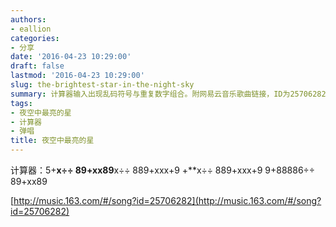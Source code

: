 ```yaml
---
authors:
- eallion
categories:
- 分享
date: '2016-04-23 10:29:00'
draft: false
lastmod: '2016-04-23 10:29:00'
slug: the-brightest-star-in-the-night-sky
summary: 计算器输入出现乱码符号与重复数字组合。附网易云音乐歌曲链接，ID为25706282。
tags:
- 夜空中最亮的星
- 计算器
- 弹唱
title: 夜空中最亮的星
---
```


计算器：5+**x÷÷ 89+xx89**x÷÷ 889+xxx+9 +**x÷÷ 889+xxx+9 9+88886÷÷ 89+xx89

[http://music.163.com/#/song?id=25706282](http://music.163.com/#/song?id=25706282)